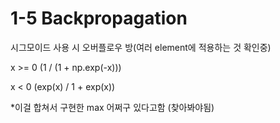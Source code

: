 # 1-5 Backpropagation

시그모이드 사용 시 오버플로우 방(여러 element에 적용하는 것 확인중)

x >= 0 (1 / (1 + np.exp(-x)))

x < 0 (exp(x) / 1 + exp(x))

*이걸 합쳐서 구현한 max 어쩌구 있다고함 (찾아봐야됨)


